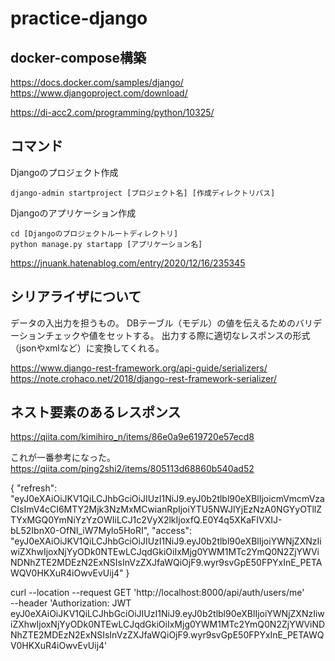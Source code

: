 # practice-django




## docker-compose構築

https://docs.docker.com/samples/django/
https://www.djangoproject.com/download/

https://di-acc2.com/programming/python/10325/

## コマンド

Djangoのプロジェクト作成

```
django-admin startproject [プロジェクト名] [作成ディレクトリパス]
```

Djangoのアプリケーション作成

```
cd [Djangoのプロジェクトルートディレクトリ]
python manage.py startapp [アプリケーション名]
```

https://jnuank.hatenablog.com/entry/2020/12/16/235345

## シリアライザについて

データの入出力を担うもの。
DBテーブル（モデル）の値を伝えるためのバリデーションチェックや値をセットする。
出力する際に適切なレスポンスの形式（jsonやxmlなど）に変換してくれる。

https://www.django-rest-framework.org/api-guide/serializers/
https://note.crohaco.net/2018/django-rest-framework-serializer/

## ネスト要素のあるレスポンス

https://qiita.com/kimihiro_n/items/86e0a9e619720e57ecd8

これが一番参考になった。
https://qiita.com/ping2shi2/items/805113d68860b540ad52


{
    "refresh": "eyJ0eXAiOiJKV1QiLCJhbGciOiJIUzI1NiJ9.eyJ0b2tlbl90eXBlIjoicmVmcmVzaCIsImV4cCI6MTY2Mjk3NzMxMCwianRpIjoiYTU5NWJlYjEzNzA0NGYyOTllZTYxMGQ0YmNiYzYzOWIiLCJ1c2VyX2lkIjoxfQ.E0Y4q5XKaFIVXIJ-bL52IbnX0-OfNI_iW7Mylo5HoRI",
    "access": "eyJ0eXAiOiJKV1QiLCJhbGciOiJIUzI1NiJ9.eyJ0b2tlbl90eXBlIjoiYWNjZXNzIiwiZXhwIjoxNjYyODk0NTEwLCJqdGkiOiIxMjg0YWM1MTc2YmQ0N2ZjYWViNDNhZTE2MDEzN2ExNSIsInVzZXJfaWQiOjF9.wyr9svGpE50FPYxInE_PETAWQV0HKXuR4iOwvEvUij4"
}


curl --location --request GET 'http://localhost:8000/api/auth/users/me' \
--header 'Authorization: JWT eyJ0eXAiOiJKV1QiLCJhbGciOiJIUzI1NiJ9.eyJ0b2tlbl90eXBlIjoiYWNjZXNzIiwiZXhwIjoxNjYyODk0NTEwLCJqdGkiOiIxMjg0YWM1MTc2YmQ0N2ZjYWViNDNhZTE2MDEzN2ExNSIsInVzZXJfaWQiOjF9.wyr9svGpE50FPYxInE_PETAWQV0HKXuR4iOwvEvUij4'
